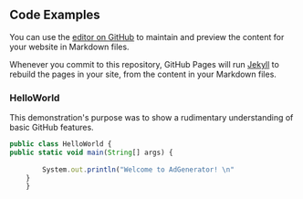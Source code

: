 ## Code Examples

You can use the [editor on GitHub](https://github.com/AnonymousRecess/AnonymousRecess.github.io/edit/master/index.md) to maintain and preview the content for your website in Markdown files.

Whenever you commit to this repository, GitHub Pages will run [Jekyll](https://jekyllrb.com/) to rebuild the pages in your site, from the content in your Markdown files.

### HelloWorld

This demonstration's purpose was to show a rudimentary understanding of basic GitHub features.

```javascript
public class HelloWorld {
public static void main(String[] args) {
		
		System.out.println("Welcome to AdGenerator! \n"
    }
    }
```
